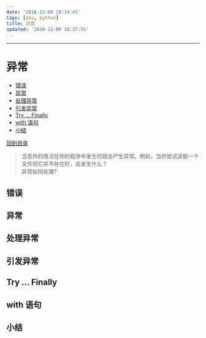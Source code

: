 ```yaml
---
date: '2018-12-09 18:14:45'
tags: [dev, python]
title: 异常
updated: '2018-12-09 18:37:55'
...
```

---
# 异常
<!-- MarkdownTOC -->

- [错误](#%E9%94%99%E8%AF%AF)
- [异常](#%E5%BC%82%E5%B8%B8)
- [处理异常](#%E5%A4%84%E7%90%86%E5%BC%82%E5%B8%B8)
- [引发异常](#%E5%BC%95%E5%8F%91%E5%BC%82%E5%B8%B8)
- [Try ... Finally](#try--finally)
- [with 语句](#with-%E8%AF%AD%E5%8F%A5)
- [小结](#%E5%B0%8F%E7%BB%93)

<!-- /MarkdownTOC -->
[回到目录](./index.md)

> 当意外的情况在你的程序中发生时就会产生异常。例如，当你尝试读取一个文件但它并不存在时，会发生什么？  
> 异常如何处理?

<a id="%E9%94%99%E8%AF%AF"></a>
## 错误

<a id="%E5%BC%82%E5%B8%B8"></a>
## 异常

<a id="%E5%A4%84%E7%90%86%E5%BC%82%E5%B8%B8"></a>
## 处理异常

<a id="%E5%BC%95%E5%8F%91%E5%BC%82%E5%B8%B8"></a>
## 引发异常

<a id="try--finally"></a>
## Try ... Finally

<a id="with-%E8%AF%AD%E5%8F%A5"></a>
## with 语句

<a id="%E5%B0%8F%E7%BB%93"></a>
## 小结
